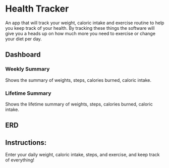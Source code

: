 # Health Tracker

An app that will track your weight, caloric intake and exercise routine to help you keep track of your health.  By tracking these things the software will give you a heads up on how much more you need to exercise or change your diet per day.

## Dashboard
### Weekly Summary
Shows the summary of weights, steps, calories burned, caloric intake.

### Lifetime Summary
Shows the lifetime summary of weights, steps, calories burned, caloric intake.  

## ERD


## Instructions: 

Enter your daily weight, caloric intake, steps, and exercise, and keep track of everything!
